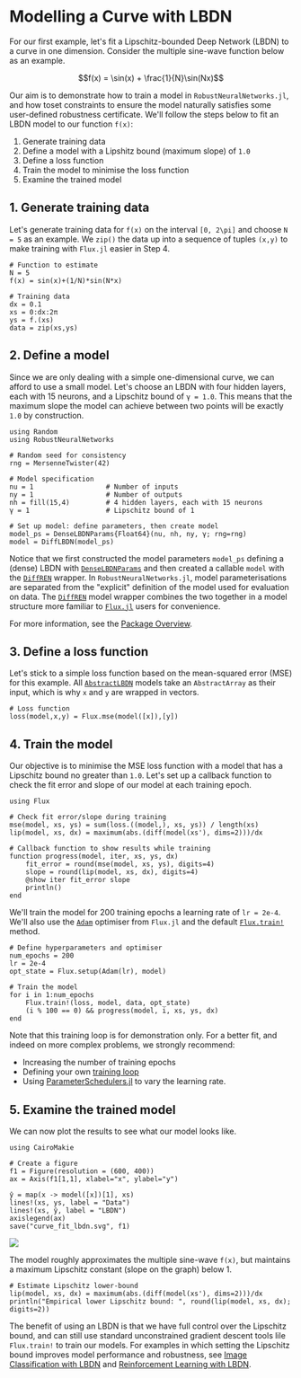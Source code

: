 # Modelling a Curve with LBDN

For our first example, let's fit a Lipschitz-bounded Deep Network (LBDN) to a curve in one dimension. Consider the multiple sine-wave function below as an example.
```math
f(x) = \sin(x) + \frac{1}{N}\sin(Nx)
```
Our aim is to demonstrate how to train a model in `RobustNeuralNetworks.jl`, and how toset constraints to ensure the model naturally satisfies some user-defined robustness certificate. We'll follow the steps below to fit an LBDN model to our function ``f(x)``:
1. Generate training data
2. Define a model with a Lipshitz bound (maximum slope) of `1.0`
3. Define a loss function
4. Train the model to minimise the loss function
5. Examine the trained model

## 1. Generate training data

Let's generate training data for ``f(x)`` on the interval ``[0, 2\pi]`` and choose ``N = 5`` as an example. We `zip()` the data up into a sequence of tuples `(x,y)` to make training with `Flux.jl` easier in Step 4.

```@example curve_fit
# Function to estimate
N = 5
f(x) = sin(x)+(1/N)*sin(N*x)

# Training data
dx = 0.1
xs = 0:dx:2π
ys = f.(xs)
data = zip(xs,ys)
```

## 2. Define a model

Since we are only dealing with a simple one-dimensional curve, we can afford to use a small model. Let's choose an LBDN with four hidden layers, each with 15 neurons, and a Lipschitz bound of `γ = 1.0`. This means that the maximum slope the model can achieve between two points will be exactly `1.0` by construction.

```@example curve_fit
using Random
using RobustNeuralNetworks

# Random seed for consistency
rng = MersenneTwister(42)

# Model specification
nu = 1                  # Number of inputs
ny = 1                  # Number of outputs
nh = fill(15,4)         # 4 hidden layers, each with 15 neurons
γ = 1                   # Lipschitz bound of 1

# Set up model: define parameters, then create model
model_ps = DenseLBDNParams{Float64}(nu, nh, ny, γ; rng=rng)
model = DiffLBDN(model_ps)
```

Notice that we first constructed the model parameters `model_ps` defining a (dense) LBDN with [`DenseLBDNParams`](@ref) and then created a callable `model` with the [`DiffREN`](@ref) wrapper. In `RobustNeuralNetworks.jl`, model parameterisations are separated from the "explicit" definition of the model used for evaluation on data. The [`DiffREN`](@ref) model wrapper combines the two together in a model structure more familiar to [`Flux.jl`](https://fluxml.ai/) users for convenience.

For more information, see the [Package Overview](@ref). 

## 3. Define a loss function

Let's stick to a simple loss function based on the mean-squared error (MSE) for this example. All [`AbstractLBDN`](@ref) models take an `AbstractArray` as their input, which is why `x` and `y` are wrapped in vectors.
```@example curve_fit
# Loss function
loss(model,x,y) = Flux.mse(model([x]),[y]) 
```

## 4. Train the model

Our objective is to minimise the MSE loss function with a model that has a Lipschitz bound no greater than `1.0`. Let's set up a callback function to check the fit error and slope of our model at each training epoch.

```@example curve_fit
using Flux

# Check fit error/slope during training
mse(model, xs, ys) = sum(loss.((model,), xs, ys)) / length(xs)
lip(model, xs, dx) = maximum(abs.(diff(model(xs'), dims=2)))/dx

# Callback function to show results while training
function progress(model, iter, xs, ys, dx) 
    fit_error = round(mse(model, xs, ys), digits=4)
    slope = round(lip(model, xs, dx), digits=4)
    @show iter fit_error slope
    println()
end
```

We'll train the model for 200 training epochs a learning rate of `lr = 2e-4`. We'll also use the [`Adam`](https://fluxml.ai/Flux.jl/stable/training/optimisers/#Flux.Optimise.Adam) optimiser from `Flux.jl` and the default [`Flux.train!`](https://fluxml.ai/Flux.jl/stable/training/reference/#Flux.Optimise.train!-NTuple{4,%20Any}) method.

```@example curve_fit
# Define hyperparameters and optimiser
num_epochs = 200
lr = 2e-4
opt_state = Flux.setup(Adam(lr), model)

# Train the model
for i in 1:num_epochs
    Flux.train!(loss, model, data, opt_state)
    (i % 100 == 0) && progress(model, i, xs, ys, dx)
end
```

Note that this training loop is for demonstration only. For a better fit, and indeed on more complex problems, we strongly recommend:
- Increasing the number of training epochs
- Defining your own [training loop](https://fluxml.ai/Flux.jl/stable/training/training/) 
- Using [ParameterSchedulers.jl](https://github.com/FluxML/ParameterSchedulers.jl) to vary the learning rate.

## 5. Examine the trained model

We can now plot the results to see what our model looks like.

```@example curve_fit
using CairoMakie

# Create a figure
f1 = Figure(resolution = (600, 400))
ax = Axis(f1[1,1], xlabel="x", ylabel="y")

ŷ = map(x -> model([x])[1], xs)
lines!(xs, ys, label = "Data")
lines!(xs, ŷ, label = "LBDN")
axislegend(ax)
save("curve_fit_lbdn.svg", f1)
```
![](curve_fit_lbdn.svg)

The model roughly approximates the multiple sine-wave ``f(x)``, but maintains a maximum Lipschitz constant (slope on the graph) below 1. 

```@example curve_fit
# Estimate Lipschitz lower-bound
lip(model, xs, dx) = maximum(abs.(diff(model(xs'), dims=2)))/dx
println("Empirical lower Lipschitz bound: ", round(lip(model, xs, dx); digits=2))
```

The benefit of using an LBDN is that we have full control over the Lipschitz bound, and can still use standard unconstrained gradient descent tools lile `Flux.train!` to train our models. For examples in which setting the Lipschitz bound improves model performance and robustness, see [Image Classification with LBDN](@ref) and [Reinforcement Learning with LBDN](@ref).
